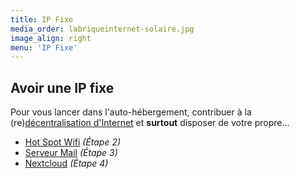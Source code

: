 ```yaml
---
title: IP Fixe
media_order: labriqueinternet-solaire.jpg
image_align: right
menu: 'IP Fixe'
---
```


## Avoir une IP fixe

Pour vous lancer dans l'auto-hébergement, contribuer à la (re)[décentralisation d'Internet](https://fr.wikipedia.org/wiki/Red%C3%A9centralisation_d'Internet) et **surtout** disposer de votre propre…

* [Hot Spot Wifi](/brique#hot_spot_wifi) _(Étape 2)_
* [Serveur Mail](/brique#serveur_mail) _(Étape 3)_
* [Nextcloud](/brique#nextcloud) _(Étape 4)_
